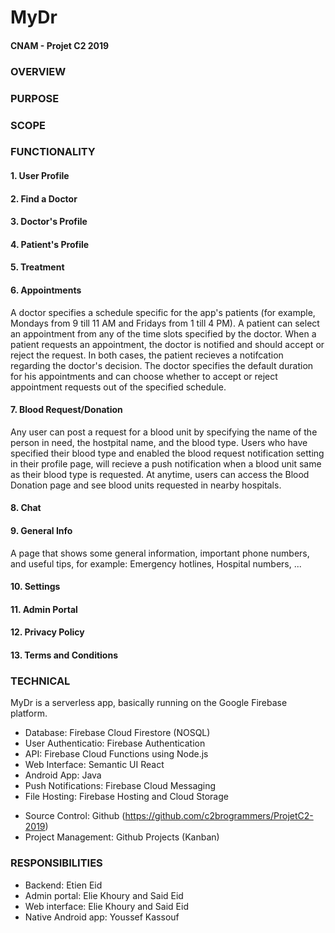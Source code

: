 # MyDr
#### CNAM - Projet C2 2019  

### OVERVIEW


### PURPOSE


### SCOPE


### FUNCTIONALITY
#### 1. User Profile  

#### 2. Find a Doctor

#### 3. Doctor's Profile

#### 4. Patient's Profile

#### 5. Treatment

#### 6. Appointments  
A doctor specifies a schedule specific for the app's patients (for example, Mondays from 9 till 11 AM and Fridays from 1 till 4 PM). A patient can select an appointment from any of the time slots specified by the doctor. When a patient requests an appointment, the doctor is notified and should accept or reject the request. In both cases, the patient recieves a notifcation regarding the doctor's decision.
The doctor specifies the default duration for his appointments and can choose whether to accept or reject appointment requests out of the specified schedule.

#### 7. Blood Request/Donation  
Any user can post a request for a blood unit by specifying the name of the person in need, the hostpital name, and the blood type. Users who have specified their blood type and enabled the blood request notification setting in their profile page, will recieve a push notification when a blood unit same as their blood type is requested. 
At anytime, users can access the Blood Donation page and see blood units requested in nearby hospitals.

#### 8. Chat

#### 9. General Info  
A page that shows some general information, important phone numbers, and useful tips, for example: Emergency hotlines, Hospital numbers, ...

#### 10. Settings

#### 11. Admin Portal

#### 12. Privacy Policy

#### 13. Terms and Conditions

### TECHNICAL
MyDr is a serverless app, basically running on the Google Firebase platform.
- Database: Firebase Cloud Firestore (NOSQL)
- User Authenticatio: Firebase Authentication
- API: Firebase Cloud Functions using Node.js
- Web Interface: Semantic UI React
- Android App: Java
- Push Notifications: Firebase Cloud Messaging
- File Hosting: Firebase Hosting and Cloud Storage

* Source Control: Github (https://github.com/c2brogrammers/ProjetC2-2019)
* Project Management: Github Projects (Kanban)

### RESPONSIBILITIES
- Backend: Etien Eid
- Admin portal: Elie Khoury and Said Eid
- Web interface: Elie Khoury and Said Eid
- Native Android app: Youssef Kassouf